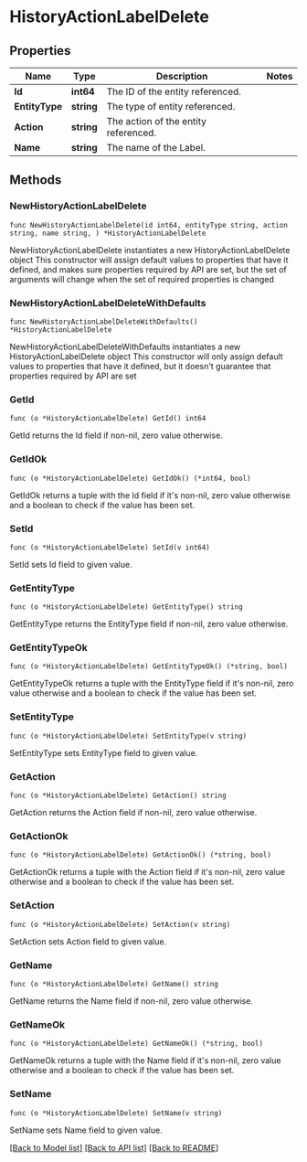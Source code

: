 # HistoryActionLabelDelete

## Properties

Name | Type | Description | Notes
------------ | ------------- | ------------- | -------------
**Id** | **int64** | The ID of the entity referenced. | 
**EntityType** | **string** | The type of entity referenced. | 
**Action** | **string** | The action of the entity referenced. | 
**Name** | **string** | The name of the Label. | 

## Methods

### NewHistoryActionLabelDelete

`func NewHistoryActionLabelDelete(id int64, entityType string, action string, name string, ) *HistoryActionLabelDelete`

NewHistoryActionLabelDelete instantiates a new HistoryActionLabelDelete object
This constructor will assign default values to properties that have it defined,
and makes sure properties required by API are set, but the set of arguments
will change when the set of required properties is changed

### NewHistoryActionLabelDeleteWithDefaults

`func NewHistoryActionLabelDeleteWithDefaults() *HistoryActionLabelDelete`

NewHistoryActionLabelDeleteWithDefaults instantiates a new HistoryActionLabelDelete object
This constructor will only assign default values to properties that have it defined,
but it doesn't guarantee that properties required by API are set

### GetId

`func (o *HistoryActionLabelDelete) GetId() int64`

GetId returns the Id field if non-nil, zero value otherwise.

### GetIdOk

`func (o *HistoryActionLabelDelete) GetIdOk() (*int64, bool)`

GetIdOk returns a tuple with the Id field if it's non-nil, zero value otherwise
and a boolean to check if the value has been set.

### SetId

`func (o *HistoryActionLabelDelete) SetId(v int64)`

SetId sets Id field to given value.


### GetEntityType

`func (o *HistoryActionLabelDelete) GetEntityType() string`

GetEntityType returns the EntityType field if non-nil, zero value otherwise.

### GetEntityTypeOk

`func (o *HistoryActionLabelDelete) GetEntityTypeOk() (*string, bool)`

GetEntityTypeOk returns a tuple with the EntityType field if it's non-nil, zero value otherwise
and a boolean to check if the value has been set.

### SetEntityType

`func (o *HistoryActionLabelDelete) SetEntityType(v string)`

SetEntityType sets EntityType field to given value.


### GetAction

`func (o *HistoryActionLabelDelete) GetAction() string`

GetAction returns the Action field if non-nil, zero value otherwise.

### GetActionOk

`func (o *HistoryActionLabelDelete) GetActionOk() (*string, bool)`

GetActionOk returns a tuple with the Action field if it's non-nil, zero value otherwise
and a boolean to check if the value has been set.

### SetAction

`func (o *HistoryActionLabelDelete) SetAction(v string)`

SetAction sets Action field to given value.


### GetName

`func (o *HistoryActionLabelDelete) GetName() string`

GetName returns the Name field if non-nil, zero value otherwise.

### GetNameOk

`func (o *HistoryActionLabelDelete) GetNameOk() (*string, bool)`

GetNameOk returns a tuple with the Name field if it's non-nil, zero value otherwise
and a boolean to check if the value has been set.

### SetName

`func (o *HistoryActionLabelDelete) SetName(v string)`

SetName sets Name field to given value.



[[Back to Model list]](../README.md#documentation-for-models) [[Back to API list]](../README.md#documentation-for-api-endpoints) [[Back to README]](../README.md)


